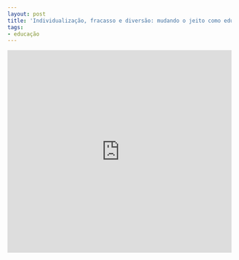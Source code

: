 ```yaml
---
layout: post
title: 'Individualização, fracasso e diversão: mudando o jeito como educamos os alunos'
tags:
- educação
---
```



<iframe 
  width="100%" 
  height="455" 
  src="http://www.youtube.com/embed/P-djW4uj7rI?&autoplay=1&autohide=1&modestbranding=0&showinfo=0&ap=%2526fmt%3D22" 
  frameborder="0" 
  allowfullscreen>
</iframe>
